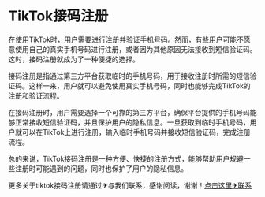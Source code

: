 # TikTok接码注册

在使用TikTok时，用户需要进行注册并验证手机号码。然而，有些用户可能不愿意使用自己的真实手机号码进行注册，或者因为其他原因无法接收到短信验证码。这时，接码注册就成为了一种便捷的选择。

接码注册是指通过第三方平台获取临时的手机号码，用于接收注册时所需的短信验证码。这样一来，用户就可以避免使用真实手机号码，同时也能够完成TikTok的注册和验证流程。

在接码注册时，用户需要选择一个可靠的第三方平台，确保平台提供的手机号码能够正常接收短信验证码，并且保护用户的隐私信息。一旦获取到临时手机号码，用户就可以在TikTok上进行注册，输入临时手机号码并接收短信验证码，完成注册流程。

总的来说，TikTok接码注册是一种方便、快捷的注册方式，能够帮助用户规避一些注册时可能遇到的问题，同时也保护了用户的隐私信息。

更多关于tiktok接码注册请通过✈与我们联系，感谢阅读，谢谢！[点击这里✈联系](https://t.me/LM999bot)